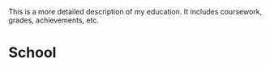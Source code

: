 <p>
    This is a more detailed description of my education.  It includes coursework, grades, achievements, etc.
</p>

<h1>
    School
</h1>
